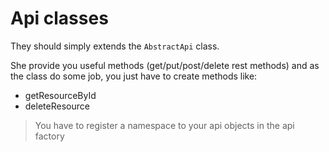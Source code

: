 Api classes
===========


They should simply extends the `AbstractApi` class.

She provide you useful methods (get/put/post/delete rest methods) and as the class do some job, you just have to create methods like:

* getResourceById
* deleteResource


> You have to register a namespace to your api objects in the api factory
